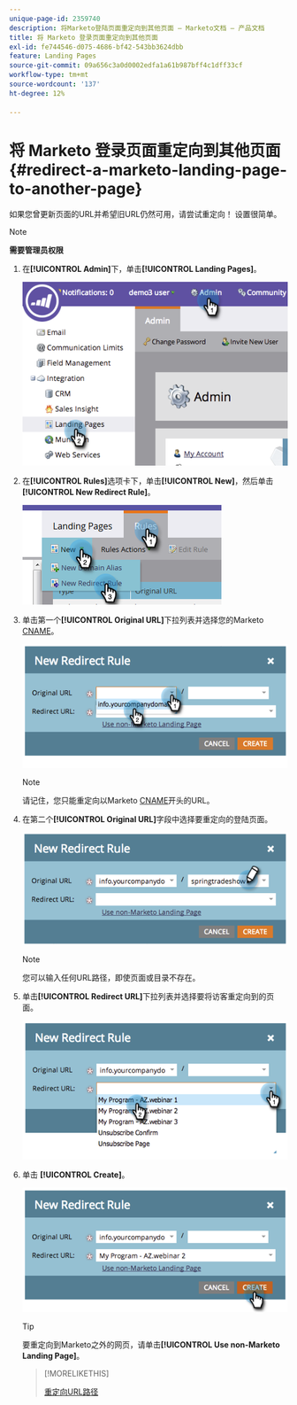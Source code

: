 ```yaml
---
unique-page-id: 2359740
description: 将Marketo登陆页面重定向到其他页面 — Marketo文档 — 产品文档
title: 将 Marketo 登录页面重定向到其他页面
exl-id: fe744546-d075-4686-bf42-543bb3624dbb
feature: Landing Pages
source-git-commit: 09a656c3a0d0002edfa1a61b987bff4c1dff33cf
workflow-type: tm+mt
source-wordcount: '137'
ht-degree: 12%

---
```


# 将 Marketo 登录页面重定向到其他页面 {#redirect-a-marketo-landing-page-to-another-page}

如果您曾更新页面的URL并希望旧URL仍然可用，请尝试重定向！ 设置很简单。

>[!NOTE]
>
>**需要管理员权限**

1. 在&#x200B;**[!UICONTROL Admin]**&#x200B;下，单击&#x200B;**[!UICONTROL Landing Pages]**。

   ![](assets/image2014-9-25-15-3a43-3a39.png)

1. 在&#x200B;**[!UICONTROL Rules]**&#x200B;选项卡下，单击&#x200B;**[!UICONTROL New]**，然后单击&#x200B;**[!UICONTROL New Redirect Rule]**。

   ![](assets/two-1.png)

1. 单击第一个&#x200B;**[!UICONTROL Original URL]**&#x200B;下拉列表并选择您的Marketo [CNAME](/help/marketo/product-docs/demand-generation/landing-pages/landing-page-actions/customize-your-landing-page-urls-with-a-cname.md)。

   ![](assets/image2014-9-25-15-3a46-3a20.png)

   >[!NOTE]
   >
   >请记住，您只能重定向以Marketo [CNAME](/help/marketo/product-docs/demand-generation/landing-pages/landing-page-actions/customize-your-landing-page-urls-with-a-cname.md)开头的URL。

1. 在第二个&#x200B;**[!UICONTROL Original URL]**&#x200B;字段中选择要重定向的登陆页面。

   ![](assets/image2014-9-25-15-3a47-3a20.png)

   >[!NOTE]
   >
   >您可以输入任何URL路径，即使页面或目录不存在。

1. 单击&#x200B;**[!UICONTROL Redirect URL]**&#x200B;下拉列表并选择要将访客重定向到的页面。

   ![](assets/image2014-9-25-15-3a47-3a53.png)

1. 单击 **[!UICONTROL Create]**。

   ![](assets/image2014-9-25-15-3a48-3a5.png)

   >[!TIP]
   >
   >要重定向到Marketo之外的网页，请单击&#x200B;**[!UICONTROL Use non-Marketo Landing Page]**。

   >[!MORELIKETHIS]
   >
   >[重定向URL路径](/help/marketo/product-docs/demand-generation/landing-pages/personalizing-landing-pages/redirect-a-url-path.md)

